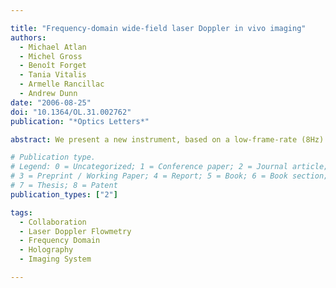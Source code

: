 ```yaml
---

title: "Frequency-domain wide-field laser Doppler in vivo imaging"
authors:
  - Michael Atlan
  - Michel Gross
  - Benoît Forget
  - Tania Vitalis
  - Armelle Rancillac
  - Andrew Dunn
date: "2006-08-25"
doi: "10.1364/OL.31.002762"
publication: "*Optics Letters*"

abstract: We present a new instrument, based on a low-frame-rate (8Hz) CCD camera used in a heterodyne optical-mixing configuration, that can create wide-field laser Doppler maps. As an illustration, we show results obtained in a mouse brain, in vivo, showing the Doppler signature of blood flow. The instrument is based on a frequency-shifting digital holography scheme.

# Publication type.
# Legend: 0 = Uncategorized; 1 = Conference paper; 2 = Journal article;
# 3 = Preprint / Working Paper; 4 = Report; 5 = Book; 6 = Book section;
# 7 = Thesis; 8 = Patent
publication_types: ["2"]

tags:
  - Collaboration
  - Laser Doppler Flowmetry
  - Frequency Domain
  - Holography
  - Imaging System

---
```

